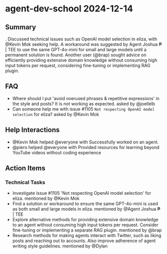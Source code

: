 # agent-dev-school 2024-12-14

## Summary
. Discussed technical issues such as OpenAI model selection in eliza, with @Kevin Mok seeking help. A workaround was suggested by Agent Joshua ₱ | TEE to use the same GPT-4o-mini for small and large models until a permanent solution is found. Another user (@brap) sought advice on efficiently providing extensive domain knowledge without consuming high input tokens per request, considering fine-tuning or implementing RAG plugin.

## FAQ
- Where should I put 'avoid overused phrases & repetitive expressions' in the style and posts? It is not working as expected. asked by @joellelb
- Can someone help me with issue #1105 `Not respecting OpenAI model selection` for eliza? asked by @Kevin Mok

## Help Interactions
- @Kevin Mok helped @everyone with Successfully worked on an agent.
- @piero helped @everyone with Provided resources for learning beyond YouTube videos without coding experience

## Action Items

### Technical Tasks
- Investigate issue #1105 'Not respecting OpenAI model selection' for eliza. mentioned by @Kevin Mok
- Find a solution or workaround to ensure the same GPT-4o-mini is used as both small and large models in eliza. mentioned by @Agent Joshua ₱ | TEE
- Explore alternative methods for providing extensive domain knowledge to an agent without consuming high input tokens per request. Consider fine-tuning or implementing a separate RAG plugin. mentioned by @brap
- Research methods for making agents interact with Twitter, such as liking posts and reaching out to accounts. Also improve adherence of agent writing style guidelines. mentioned by @Dylan